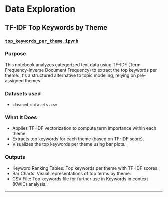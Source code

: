 # Data Exploration

## TF-IDF Top Keywords by Theme

### [`top_keywords_per_theme.ipynb`](top_keywords_per_theme.ipynb)

### Purpose

This notebook analyzes categorized text data using TF-IDF (Term
Frequency-Inverse Document Frequency) to extract the top keywords per theme.
It's a structured alternative to topic modeling, relying on pre-assigned
themes.

### Datasets used

* `cleaned_datasets.csv`

### What It Does

* Applies TF-IDF vectorization to compute term importance within each theme.
* Extracts top keywords for each theme (based on TF-IDF score).
* Visualizes the top keywords per theme using bar plots.

### Outputs

* Keyword Ranking Tables: Top keywords per theme with TF-IDF scores.
* Bar Charts: Visual representations of top terms by theme.
* CSV File: Top keywords file for further use in Keywords in context (KWIC) analysis.

---
